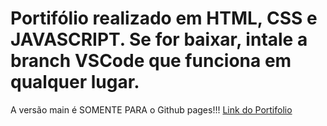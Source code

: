 # Portifólio realizado em HTML, CSS e JAVASCRIPT. Se for baixar, intale a branch VSCode que funciona em qualquer lugar. 
A versão main é SOMENTE PARA o Github pages!!!
<a href="https://saaanzio.github.io/portfolio/">Link do Portifolio</a>
